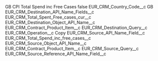 <?xml version="1.0" encoding="UTF-8"?>
<CustomMetadata xmlns="http://soap.sforce.com/2006/04/metadata" xmlns:xsi="http://www.w3.org/2001/XMLSchema-instance" xmlns:xsd="http://www.w3.org/2001/XMLSchema">
    <label>GB CPI Total Spend inc Free Cases</label>
    <protected>false</protected>
    <values>
        <field>EUR_CRM_Country_Code__c</field>
        <value xsi:type="xsd:string">GB</value>
    </values>
    <values>
        <field>EUR_CRM_Destination_API_Name_Fields__c</field>
        <value xsi:type="xsd:string">EUR_CRM_Total_Spent_Free_cases_cur__c</value>
    </values>
    <values>
        <field>EUR_CRM_Destination_Object_API_Name__c</field>
        <value xsi:type="xsd:string">EUR_CRM_Contract_Product_Item__c</value>
    </values>
    <values>
        <field>EUR_CRM_Destination_Query__c</field>
        <value xsi:nil="true"/>
    </values>
    <values>
        <field>EUR_CRM_Operation__c</field>
        <value xsi:type="xsd:string">Copy</value>
    </values>
    <values>
        <field>EUR_CRM_Source_API_Name_Field__c</field>
        <value xsi:type="xsd:string">EUR_CRM_Total_Spend_inc_free_cases__c</value>
    </values>
    <values>
        <field>EUR_CRM_Source_Object_API_Name__c</field>
        <value xsi:type="xsd:string">EUR_CRM_Contract_Product_Item__c</value>
    </values>
    <values>
        <field>EUR_CRM_Source_Query__c</field>
        <value xsi:nil="true"/>
    </values>
    <values>
        <field>EUR_CRM_Source_Reference_API_Name_Field__c</field>
        <value xsi:nil="true"/>
    </values>
</CustomMetadata>
